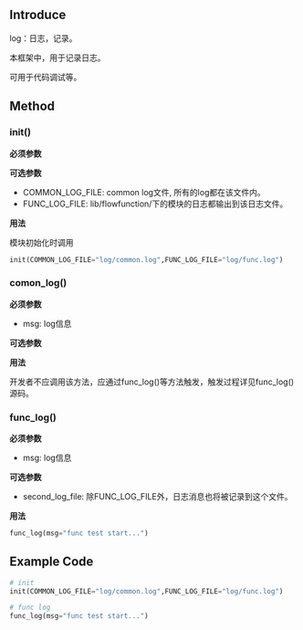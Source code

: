 

## Introduce

log：日志，记录。

本框架中，用于记录日志。

可用于代码调试等。



## Method

### init()

**必须参数**


**可选参数**

- COMMON_LOG_FILE: common log文件, 所有的log都在该文件内。
- FUNC_LOG_FILE: lib/flowfunction/下的模块的日志都输出到该日志文件。


**用法**

模块初始化时调用
```python
init(COMMON_LOG_FILE="log/common.log",FUNC_LOG_FILE="log/func.log")
```


### comon_log()

**必须参数**
- msg: log信息


**可选参数**


**用法**

开发者不应调用该方法，应通过func_log()等方法触发，触发过程详见func_log()源码。



### func_log()

**必须参数**

- msg: log信息


**可选参数**

- second_log_file: 除FUNC_LOG_FILE外，日志消息也将被记录到这个文件。


**用法**
```python
func_log(msg="func test start...")
```



## Example Code

```python
# init
init(COMMON_LOG_FILE="log/common.log",FUNC_LOG_FILE="log/func.log")
```

```python
# func log
func_log(msg="func test start...")
```











